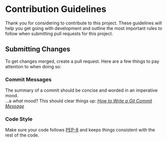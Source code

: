 # Contribution Guidelines

Thank you for considering to contribute to this project. These guidelines will help you get going with development and outline the most important rules to follow when submitting pull requests for this project.

## Submitting Changes

To get changes merged, create a pull request. Here are a few things to pay attention to when doing so:

### Commit Messages

The summary of a commit should be concise and worded in an imperative mood.  
...a *what* mood? This should clear things up: *[How to Write a Git Commit Message][git-commit-message]*

### Code Style

Make sure your code follows [PEP-8](https://www.python.org/dev/peps/pep-0008/) and keeps things consistent with the rest of the code.

[git-commit-message]: https://chris.beams.io/posts/git-commit/
